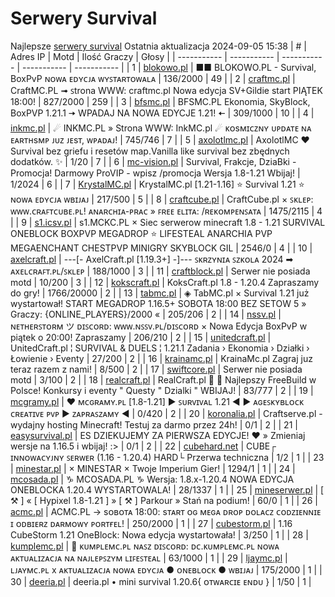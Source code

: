 
# Serwery Survival
Najlepsze [serwery survival](https://mcserwery.pl/serwery/minecraft/tryb/Survival)
Ostatnia aktualizacja 2024-09-05 15:38
| # | Adres IP | Motd | Ilość Graczy | Głosy |
| ----------- | ----------- | ----------- | ----------- | ----------- |
| 1 | 	[blokowo.pl](https://mcserwery.pl/serwery/minecraft/98/) | ■■ BLOKOWO.PL - Survival, BoxPvP ɴᴏᴡᴀ ᴇᴅʏᴄᴊᴀ ᴡʏꜱᴛᴀʀᴛᴏᴡᴀʟᴀ | 136/2000 | 49 |
| 2 | 	[craftmc.pl](https://mcserwery.pl/serwery/minecraft/87/) | CraftMC.PL ➟ ꜱtrona WWW: craftmc.pl Nowa edycja SV+Gildie start PIĄTEK 18:00! | 827/2000 | 259 |
| 3 | 	[bfsmc.pl](https://mcserwery.pl/serwery/minecraft/2/) | BFSMC.PL  Ekonomia, SkyBlock, BoxPVP  1.21.1 🠆 WPADAJ NA NOWA EDYCJE 1.21! 🠄 | 309/1000 | 10 |
| 4 | 	[inkmc.pl](https://mcserwery.pl/serwery/minecraft/15/) | ☄ INKMC.PL » Strona WWW: InkMC.pl ☄ ᴋᴏsᴍɪᴄᴢɴʏ ᴜᴘᴅᴀᴛᴇ ɴᴀ ᴇᴀʀᴛʜsᴍᴘ ᴊᴜᴢ ᴊᴇsᴛ, ᴡᴘᴀᴅᴀᴊ! | 745/746 | 7 |
| 5 | 	[axolotlmc.pl](https://mcserwery.pl/serwery/minecraft/251/) | AxolotlMC ❤ Survival bez griefu i resetów map.Vanilla like survival bez zbędnych dodatków. ✨ | 1/20 | 7 |
| 6 | 	[mc-vision.pl](https://mcserwery.pl/serwery/minecraft/211/) | Survival, Frakcje, DziaBki - Promocja\! Darmowy ProVIP - wpisz /promocja Wersja 1.8-1.21 Wbijaj\! | 1/2024 | 6 |
| 7 | 	[KrystalMC.pl](https://mcserwery.pl/serwery/minecraft/202/) | KrystalMC.pl [1.21-1.16] ⭐ Survival 1.21 ⭐ ɴᴏᴡᴀ ᴇᴅʏᴄᴊᴀ ᴡʙɪᴊᴀᴊ | 217/500 | 5 |
| 8 | 	[craftcube.pl](https://mcserwery.pl/serwery/minecraft/196/) | CraftCube.pl × ꜱᴋʟᴇᴘ: ᴡᴡᴡ.ᴄʀᴀꜰᴛᴄᴜʙᴇ.ᴘʟ!  ᴀɴᴀʀᴄʜɪᴀ-ᴘʀᴀᴄ » ꜰʀᴇᴇ ᴇʟɪᴛᴀ: /ʀᴇᴋᴏᴍᴘᴇɴꜱᴀᴛᴀ | 1475/2115 | 4 |
| 9 | 	[s1.icsv.pl](https://mcserwery.pl/serwery/minecraft/286/) |  s1.MCKC.PL × Siec serwerow minecraft 1.8 - 1.21 SURVIVAL  ONEBLOCK  BOXPVP  MEGADROP  ⭐ LIFESTEAL  ANARCHIA  PVP  MEGAENCHANT  CHESTPVP  MINIGRY  SKYBLOCK  GIL | 2546/0 | 4 |
| 10 | 	[axelcraft.pl](https://mcserwery.pl/serwery/minecraft/223/) | ---[- AxelCraft.pl [1.19.3+] -]--- ꜱᴋʀᴢʏɴɪᴀ ꜱᴢᴋᴏʟᴀ 2024 ➡ ᴀxᴇʟᴄʀᴀꜰᴛ.ᴘʟ/ꜱᴋʟᴇᴘ | 188/1000 | 3 |
| 11 | 	[craftblock.pl](https://mcserwery.pl/serwery/minecraft/280/) | Serwer nie posiada motd | 10/200 | 3 |
| 12 | 	[kokscraft.pl](https://mcserwery.pl/serwery/minecraft/1/) | KoksCraft.pl  1.8 - 1.20.4 Zapraszamy do gry! | 1766/20000 | 2 |
| 13 | 	[tabmc.pl](https://mcserwery.pl/serwery/minecraft/3/) | ◈ TabMC.pl × Survival 1.21 już wystartował!  START MEGADROP 1.16.5+ SOBOTA 18:00 BEZ SETOW 5 » Graczy: {ONLINE_PLAYERS}/2000 « | 205/206 | 2 |
| 14 | 	[nssv.pl](https://mcserwery.pl/serwery/minecraft/4/) | ɴᴇᴛʜᴇʀꜱᴛᴏʀᴍ ツ ᴅɪꜱᴄᴏʀᴅ: ᴡᴡᴡ.ɴꜱꜱᴠ.ᴘʟ/ᴅɪꜱᴄᴏʀᴅ × Nowa Edycja BoxPvP w piątek o 20:00! Zapraszamy | 206/210 | 2 |
| 15 | 	[unitedcraft.pl](https://mcserwery.pl/serwery/minecraft/11/) | UnitedCraft.pl ¦ SURVIVAL & DUELS ¦ 1.21.1 Zadania › Ekonomia › Działki › Łowienie › Eventy | 27/200 | 2 |
| 16 | 	[krainamc.pl](https://mcserwery.pl/serwery/minecraft/39/) | KrainaMc.pl  Zagraj juz teraz razem z nami! | 8/500 | 2 |
| 17 | 	[swiftcore.pl](https://mcserwery.pl/serwery/minecraft/60/) | Serwer nie posiada motd | 3/100 | 2 |
| 18 | 	[realcraft.pl](https://mcserwery.pl/serwery/minecraft/63/) | RealCraft.pl   Najlepszy FreeBuild w Polsce! Konkursy i eventy " Questy " Dzialki " WBIJAJ! | 83/777 | 2 |
| 19 | 	[mcgramy.pl](https://mcserwery.pl/serwery/minecraft/197/) | ❤ ᴍᴄɢʀᴀᴍʏ.ᴘʟ [1.8-1.21] ▶ ꜱᴜʀᴠɪᴠᴀʟ 1.21 ◀  ▶ ᴀɢᴇꜱᴋʏʙʟᴏᴄᴋ  ᴄʀᴇᴀᴛɪᴠᴇ  ᴘᴠᴘ ▶ ᴢᴀᴘʀᴀꜱᴢᴀᴍʏ ◀ | 0/420 | 2 |
| 20 | 	[koronalia.pl](https://mcserwery.pl/serwery/minecraft/654/) | Craftserve.pl - wydajny hosting Minecraft! Testuj za darmo przez 24h! | 0/1 | 2 |
| 21 | 	[easysurvival.pl](https://mcserwery.pl/serwery/minecraft/736/) | ES  DZIEKUJEMY ZA PIERWSZA EDYCJE! ❤ » Zmieniaj wersje na 1.16.5 i wbijaj! :> | 0/1 | 2 |
| 22 | 	[cubehard.net](https://mcserwery.pl/serwery/minecraft/10/) | CUBE┌ ɪɴɴᴏᴡᴀᴄʏᴊɴʏ ꜱᴇʀᴡᴇʀ (1.16 - 1.20.4) HARD└ Przerwa techniczna | 1/2 | 1 |
| 23 | 	[minestar.pl](https://mcserwery.pl/serwery/minecraft/23/) | × MINESTAR × Twoje Imperium Gier! | 1294/1 | 1 |
| 24 | 	[mcosada.pl](https://mcserwery.pl/serwery/minecraft/65/) | ♑ MCOSADA.PL ♑ Wersja: 1.8.x-1.20.4  NOWA EDYCJA ONEBLOCKA 1.20.4 WYSTARTOWALA! | 28/1337 | 1 |
| 25 | 	[mineserwer.pl](https://mcserwery.pl/serwery/minecraft/70/) | [ ⚒ ] « [ Hypixel 1.8-1.21 ] » [ ⚒ ] Parkour » Stań na podium! | 60/0 | 1 |
| 26 | 	[acmc.pl](https://mcserwery.pl/serwery/minecraft/220/) |  ACMC.PL → sᴏʙᴏᴛᴀ 18:00: sᴛᴀʀᴛ ᴏɢ ᴍᴇɢᴀ ᴅʀᴏᴘ  ᴅᴏʟᴀᴄᴢ ᴄᴏᴅᴢɪᴇɴɴɪᴇ ɪ ᴏᴅʙɪᴇʀᴢ ᴅᴀʀᴍᴏᴡʏ ᴘᴏʀᴛғᴇʟ! | 250/2000 | 1 |
| 27 | 	[cubestorm.pl](https://mcserwery.pl/serwery/minecraft/334/) | 1.16  CubeStorm  1.21 OneBlock: Nowa edycja wystartowała! | 3/250 | 1 |
| 28 | 	[kumplemc.pl](https://mcserwery.pl/serwery/minecraft/421/) | 🌊 ᴋᴜᴍᴘʟᴇᴍᴄ.ᴘʟ ɴᴀꜱᴢ ᴅɪꜱᴄᴏʀᴅ: ᴅᴄ.ᴋᴜᴍᴘʟᴇᴍᴄ.ᴘʟ  ɴᴏᴡᴀ ᴀᴋᴛᴜᴀʟɪᴢᴀᴄᴊᴀ ɴᴀ ɴᴀᴊʟᴇᴘꜱᴢʏᴍ ʟɪꜰᴇꜱᴛᴇᴀʟ | 63/1000 | 1 |
| 29 | 	[ljaymc.pl](https://mcserwery.pl/serwery/minecraft/596/) | ʟᴊᴀʏᴍᴄ.ᴘʟ x ᴀᴋᴛᴜᴀʟɪᴢᴀᴄᴊᴀ ɴᴏᴡᴀ ᴇᴅʏᴄᴊᴀ ● ᴏɴᴇʙʟᴏᴄᴋ ● ᴡʙɪᴊᴀᴊ | 175/2000 | 1 |
| 30 | 	[deeria.pl](https://mcserwery.pl/serwery/minecraft/635/) | deeria.pl • mini survival 1.20.6{ ᴏᴛᴡᴀʀᴄɪᴇ ᴇɴᴅᴜ } | 1/50 | 1 |
